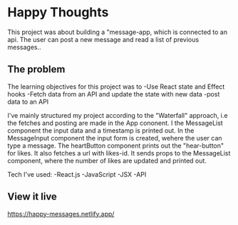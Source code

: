 # Happy Thoughts

This project was about building a "message-app, which is connected to an api. The user can post a new message and read a list of previous messages..

## The problem

The learning objectives for this project was to
-Use React state and Effect hooks
-Fetch data from an API and update the state with new data
-post data to an API

I've mainly structured my project according to the "Waterfall" approach, i.e the fetches and posting are made in the App cononent. I the MessageList component the input data and a timestamp is printed out. In the MessageInput component the input form is created, wehere the user can type a message. The heartButton component prints out the "hear-button" for likes. It also fetches a url with likes-id. It sends props to the MessageList component, where the number of likes are updated and printed out.


Tech I've used:
-React.js 
-JavaScript
-JSX
-API



## View it live

https://happy-messages.netlify.app/
